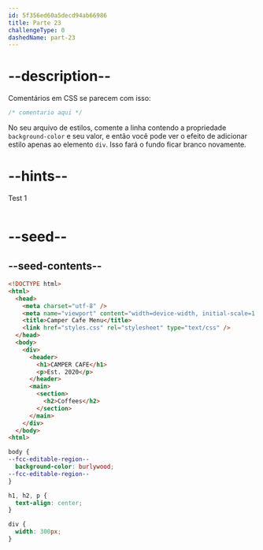 ```yaml
---
id: 5f356ed60a5decd94ab66986
title: Parte 23
challengeType: 0
dashedName: part-23
---
```


# --description--

Comentários em CSS se parecem com isso:

```css
/* comentario aqui */
```

No seu arquivo de estilos, comente a linha contendo a propriedade `background-color` e seu valor, e então você pode ver o efeito de adicionar estilo apenas ao elemento `div`. Isso fará o fundo ficar branco novamente. 

# --hints--

Test 1

```js

```

# --seed--

## --seed-contents--

```html
<!DOCTYPE html>
<html>
  <head>
    <meta charset="utf-8" />
    <meta name="viewport" content="width=device-width, initial-scale=1.0" />
    <title>Camper Cafe Menu</title>
    <link href="styles.css" rel="stylesheet" type="text/css" />
  </head>
  <body>
    <div>
      <header>
        <h1>CAMPER CAFE</h1>
        <p>Est. 2020</p>
      </header>
      <main>
        <section>
          <h2>Coffees</h2>
        </section>
      </main>
    </div>
  </body>
<html>
```

```css
body {
--fcc-editable-region--
  background-color: burlywood;
--fcc-editable-region--
}

h1, h2, p {
  text-align: center;
}

div {
  width: 300px;
}
```

